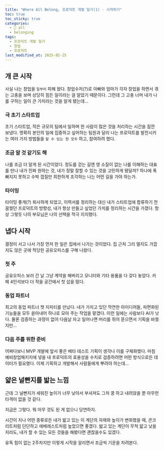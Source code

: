 ```yaml
---
title: "Where All Belong, 프로덕트 개발 일기(1) - 시작하기"
toc: true
toc_sticky: true
categories:
  - 📂 all
  - belonging
tags:
  - 프로덕트 개발 일기
  - 창업
  - 프로덕트
last_modified_at: 2025-02-25
---
```


## 개 큰 시작

사실 나는 창업을 `일부러` 피해 왔다. 창업수저(?)로 아빠와 엄마가 각자 창업을 하면서 겪는 고충을 보며 상당히 힘든 일이라는 걸 알았기 때문이다. 그런데 그 고충 너머 내가 나를 구하는 일이 큰 가치라는 것을 알게 됐는데...

### 극 초기 스타트업

초기 스타트업, 작은 규모의 팀에서 일하며 한 사람이 많은 것을 처리하는 시간을 잠깐 보냈다. 명확히 본인의 일에 집중하고 싶어하는 팀원과 달리 나는 프로덕트를 발전시키는 여러 가지 방법들을 `할 수 있는 한 모두` 하고, 참여하려 했다.

### 조금 알 것 같기도 해

나를 조금 더 알게 된 시간이었다. 정도를 걷는 길엔 영 소질이 없는 나를 이해하는 대표를 만나 내가 진짜 원하는 것, 내가 정말 잘할 수 있는 것을 고민하게 됐달까? 하나에 푹 빠지지 못하고 수박 껍질만 희한하게 조각하는 나는 어떤 길을 가야 하는가.

### 타이밍

타이밍 좋게(?) 퇴사하게 되었고, 이력서를 정리하는 대신 내가 스타트업에 합류하기 전 꿈꿨던 프로덕트의 방향성, 내가 항상 만들고 싶었던 가치를 정리하는 시간을 가졌다. 항상 그렇듯 나의 부모님은 나의 선택을 적극 지지했다.

## 냅다 시작

결정이 서고 나서 가장 먼저 한 일은 집에서 나가는 것이었다. 집 근처 그리 멀지도 가깝지도 않은 곳에 적당한 공유오피스를 구해 나왔다.

### 첫 주

공유오피스 보러 간 날 그냥 계약을 해버리고 모니터와 기타 용품을 다 갖다 놓았다. 카페 4인석보다 더 작을 공간에서 첫 삽을 떴다.

### 동업 파트너

최고의 동업 파트너 챗 지피티를 만났다. 내가 가지고 있던 막연한 아이디어들, 파편화된 기능들을 모두 쏟아내어 하나로 모아 주는 작업을 맡겼다. 이런 일에는 사람보다 AI가 낫다. 물론 검증하는 과정이 없어 다음날 자고 일어나면 머리를 쥐어 뜯으면서 기획을 바꿨지만...

### 다음 주를 위한 준비

어쩌다보니 MVP 개발에 앞서 좋은 베타 테스트 기획이 생각나 이를 구체화했다. 마침 예비창업패키지에 넣을 내 프로덕트의 효용성을 수치로 검증하려면 어떤 방식으로든 데이터가 필요했다. 이제 기획하고 개발해서 사람들에게 뿌려야 하는데...

## 얇은 널빤지를 밟는 느낌

근데 그 널빤지가 세워진 높이가 너무 낮아서 부셔져도 그저 쿵 하고 내려앉을 뿐 아무런 타격이 없을 것 같다.

지금은 그렇다. 뭐 아무 것도 된 게 없으니 당연하지.

시간이 지나 어떤 종류로든 내가 밟고 있는 이 계단의 자재와 높이가 변화했을 때, 콘크리트처럼 단단하고 에베레스트처럼 높았으면 좋겠다. 밟고 있는 계단이 무척 얇고 낮을지라도, 내가 할 수 있는 모든 것들을 해봤다면 괜찮을수도 있겠다.

유독 힘이 없는 2주차지만 이렇게 시작을 알리면서 조금씩 기운을 차려본다.
